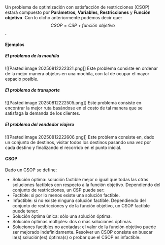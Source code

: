 Un problema de optimización con satisfacción de restricciones (CSOP) estará compuesto por **Parámetros**, **Variables**, **Restricciones** y **Función objetivo**. Con lo dicho anteriormente podemos decir que: $$CSOP = CSP+función\,\,objetivo$$.
#### Ejemplos
##### El problema de la mochila
![[Pasted image 20250812222321.png]]
Este problema consiste en ordenar de la mejor manera objetos en una mochila, con tal de ocupar el mayor espacio posible.
##### El problema de transporte
![[Pasted image 20250812222505.png]]
Este problema consiste en encontrar la mejor ruta basándose en el costo de tal manera que se satisfaga la demanda de los clientes.
##### El problema del vendedor viajero
![[Pasted image 20250812222606.png]]
Este problema consiste en, dado un conjunto de destinos, visitar todos los destinos pasando una vez por cada destino y finalizando el recorrido en el punto inicial.
#### CSOP
Dado un CSOP se define:
- Solución óptima: solución factible mejor o igual que todas las otras soluciones factibles con respecto a la función objetivo.
Dependiendo del conjunto de restricciones, un CSP puede ser:
- Factible: si por lo menos existe una solución factible.
- Infactible: si no existe ninguna solución factible.
Dependiendo del conjunto de restricciones y de la función objetivo, un CSOP factible puede tener:
- Solución óptima única: sólo una solución óptima.
- Solución óptimas múltiples: dos o más soluciones óptimas.
- Soluciones factibles no acotadas: el valor de la función objetivo puede ser mejorado indefinidamente.
Resolver un CSOP consiste en buscar la(s) solución(es) óptima(s) o probar que el CSOP es infactible.
